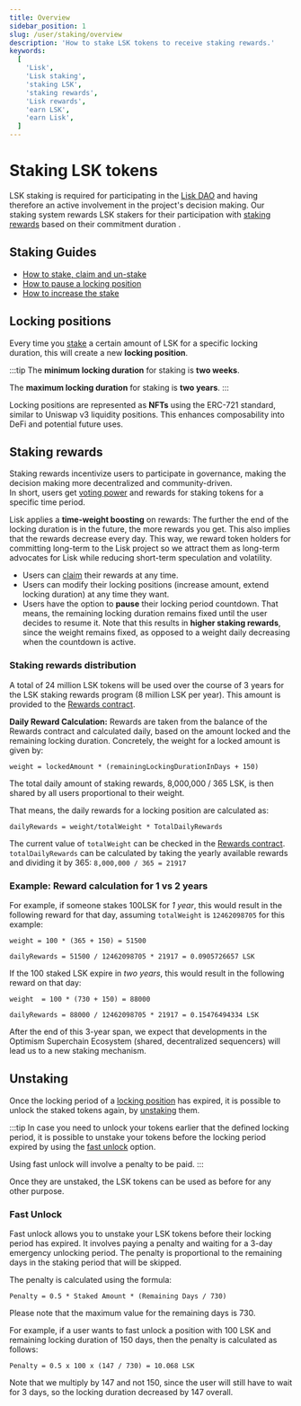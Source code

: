 ```yaml
---
title: Overview
sidebar_position: 1
slug: /user/staking/overview
description: 'How to stake LSK tokens to receive staking rewards.'
keywords:
  [
    'Lisk',
    'Lisk staking',
    'staking LSK',
    'staking rewards',
    'Lisk rewards',
    'earn LSK',
    'earn Lisk',
  ]
---
```


# Staking LSK tokens

LSK staking is required for participating in the [Lisk DAO](https://www.tally.xyz/gov/lisk) and having therefore an active involvement in the project's decision making. Our staking system rewards LSK stakers for their participation with [staking rewards](#staking-rewards) based on their commitment duration . 

## Staking Guides

- [How to stake, claim and un-stake](stake-unstake.mdx)
- [How to pause a locking position](pause-position.mdx)
- [How to increase the stake](increase-stake.md)

<!-- - [How to increase the stake](increase-stake.md)
- [How to pause the locking period](pause-locking-period.md) -->

## Locking positions

Every time you [stake](stake-unstake.mdx#how-to-stake-your-lsk-tokens) a certain amount of LSK for a specific locking duration, this will create a new **locking position**.

:::tip
The **minimum locking duration** for staking is **two weeks**.

The **maximum locking duration** for staking is **two years**.
:::

Locking positions are represented as **NFTs** using the ERC-721 standard, similar to Uniswap v3 liquidity positions.
This enhances composability into DeFi and potential future uses.

## Staking rewards

Staking rewards incentivize users to participate in governance, making the decision making more decentralized and community-driven.  
In short, users get [voting power](docs-user/governance/overview.mdx#voting-power) and rewards for staking tokens for a specific time period.

Lisk applies a **time-weight boosting** on rewards:
The further the end of the locking duration is in the future, the more rewards you get.
This also implies that the rewards decrease every day.
This way, we reward token holders for committing long-term to the Lisk project so we attract them as long-term advocates for Lisk while reducing short-term speculation and volatility. 

- Users can [claim](stake-unstake.mdx#how-to-claim-staking-rewards) their rewards at any time.   
- Users can modify their locking positions (increase amount, extend locking duration) at any time they want.
- Users have the option to **pause** their locking period countdown.
That means, the remaining locking duration remains fixed until the user decides to resume it.
Note that this results in **higher staking rewards**, since the weight remains fixed, as opposed to a weight daily decreasing when the countdown is active. 

### Staking rewards distribution
A total of 24 million LSK tokens will be used over the course of 3 years for the LSK staking rewards program (8 million LSK per year).
This amount is provided to the [Rewards contract](https://blockscout.lisk.com/address/0xD35ca9577a9DADa7624a35EC10C2F55031f0Ab1f).

**Daily Reward Calculation:** Rewards are taken from the balance of the Rewards contract and calculated daily, based on the amount locked and the remaining locking duration.
Concretely, the weight for a locked amount is given by:

```
weight = lockedAmount * (remainingLockingDurationInDays + 150)
```

The total daily amount of staking rewards, 8,000,000 / 365 LSK, is then shared by all users proportional to their weight.

That means, the daily rewards for a locking position are calculated as: 

```
dailyRewards = weight/totalWeight * TotalDailyRewards
```

The current value of `totalWeight` can be checked in the [Rewards contract](https://blockscout.lisk.com/address/0xD35ca9577a9DADa7624a35EC10C2F55031f0Ab1f?tab=read_proxy).
`totalDailyRewards` can be calculated by taking the yearly available rewards and dividing it by 365:  `8,000,000 / 365 = 21917`

### Example: Reward calculation for 1 vs 2 years
For example, if someone stakes 100LSK for *1 year*, this would result in the following reward for that day, assuming `totalWeight` is `12462098705` for this example:

```
weight = 100 * (365 + 150) = 51500
```

```
dailyRewards = 51500 / 12462098705 * 21917 = 0.0905726657 LSK 
```

If the 100 staked LSK expire in *two years*, this would result in the following reward on that day:

```
weight  = 100 * (730 + 150) = 88000
```

```
dailyRewards = 88000 / 12462098705 * 21917 = 0.15476494334 LSK 
```

After the end of this 3-year span, we expect that developments in the Optimism Superchain Ecosystem (shared, decentralized sequencers) will lead us to a new staking mechanism.

## Unstaking

Once the locking period of a [locking position](#locking-positions) has expired, it is possible to unlock the staked tokens again, by [unstaking](stake-unstake.mdx#how-to-unstake-your-lsk-tokens) them.

:::tip
In case you need to unlock your tokens earlier that the defined locking period, it is possible to unstake your tokens before the locking period expired by using the [fast unlock](#fast-unlock) option.

Using fast unlock will involve a penalty to be paid.
:::

Once they are unstaked, the LSK tokens can be used as before for any other purpose.

### Fast Unlock
Fast unlock allows you to unstake your LSK tokens before their locking period has expired.
It involves paying a penalty and waiting for a 3-day emergency unlocking period.
The penalty is proportional to the remaining days in the staking period that will be skipped.

The penalty is calculated using the formula:

```
Penalty = 0.5 * Staked Amount * (Remaining Days / 730)
```

Please note that the maximum value for the remaining days is 730.

For example, if a user wants to fast unlock a position with 100 LSK and remaining locking duration of 150 days, then the penalty is calculated as follows:

```
Penalty = 0.5 x 100 x (147 / 730) = 10.068 LSK
```

Note that we multiply by 147 and not 150, since the user will still have to wait for 3 days, so the locking duration decreased by 147 overall. 

